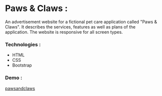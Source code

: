 # Paws & Claws :

An advertisement website for a fictional pet care application called "Paws & Claws".  It describes the services, features as well as plans of the application. The website is responsive for all screen types.

### Technologies :

* HTML
* CSS
* Bootstrap

### Demo : 

[pawsandclaws](https://tanishk2298.github.io/Paws-Claws/)
